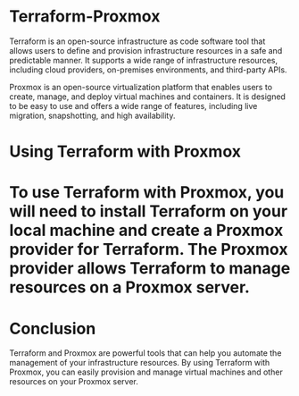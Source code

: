 # Terraform-Proxmox

<p>Terraform is an open-source infrastructure as code software tool that allows users to define and provision infrastructure resources in a safe and predictable manner. It supports a wide range of infrastructure resources, including cloud providers, on-premises environments, and third-party APIs.<p>

<p>Proxmox is an open-source virtualization platform that enables users to create, manage, and deploy virtual machines and containers. It is designed to be easy to use and offers a wide range of features, including live migration, snapshotting, and high availability.<p>

<h1>Using Terraform with Proxmox<h1>
<p>To use Terraform with Proxmox, you will need to install Terraform on your local machine and create a Proxmox provider for Terraform. The Proxmox provider allows Terraform to manage resources on a Proxmox server.<p>



# Conclusion
Terraform and Proxmox are powerful tools that can help you automate the management of your infrastructure resources. By using Terraform with Proxmox, you can easily provision and manage virtual machines and other resources on your Proxmox server.